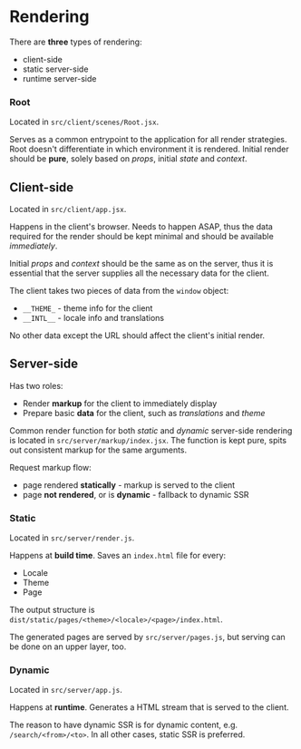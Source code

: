 # Rendering

There are **three** types of rendering:
* client-side
* static server-side
* runtime server-side

### Root

Located in `src/client/scenes/Root.jsx`.

Serves as a common entrypoint to the application for all render strategies. Root doesn't differentiate in which environment it is rendered. Initial render should be **pure**, solely based on _props_, initial _state_ and _context_.

## Client-side

Located in `src/client/app.jsx`.

Happens in the client's browser. Needs to happen ASAP, thus the data required for the render should be kept minimal and should be available _immediately_.

Initial _props_ and _context_ should be the same as on the server, thus it is essential that the server supplies all the necessary data for the client.

The client takes two pieces of data from the `window` object:
* `__THEME_` - theme info for the client
* `__INTL__` - locale info and translations

No other data except the URL should affect the client's initial render.

## Server-side

Has two roles:

* Render **markup** for the client to immediately display
* Prepare basic **data** for the client, such as _translations_ and _theme_

Common render function for both _static_ and _dynamic_ server-side rendering is located in `src/server/markup/index.jsx`. The function is kept pure, spits out consistent markup for the same arguments.

Request markup flow:
* page rendered **statically** - markup is served to the client
* page **not rendered**, or is **dynamic** - fallback to dynamic SSR

### Static

Located in `src/server/render.js`.

Happens at **build time**. Saves an `index.html` file for every:
* Locale
* Theme
* Page

The output structure is `dist/static/pages/<theme>/<locale>/<page>/index.html`.

The generated pages are served by `src/server/pages.js`, but serving can be done on an upper layer, too.

### Dynamic

Located in `src/server/app.js`.

Happens at **runtime**. Generates a HTML stream that is served to the client.

The reason to have dynamic SSR is for dynamic content, e.g. `/search/<from>/<to>`. In all other cases, static SSR is preferred.
